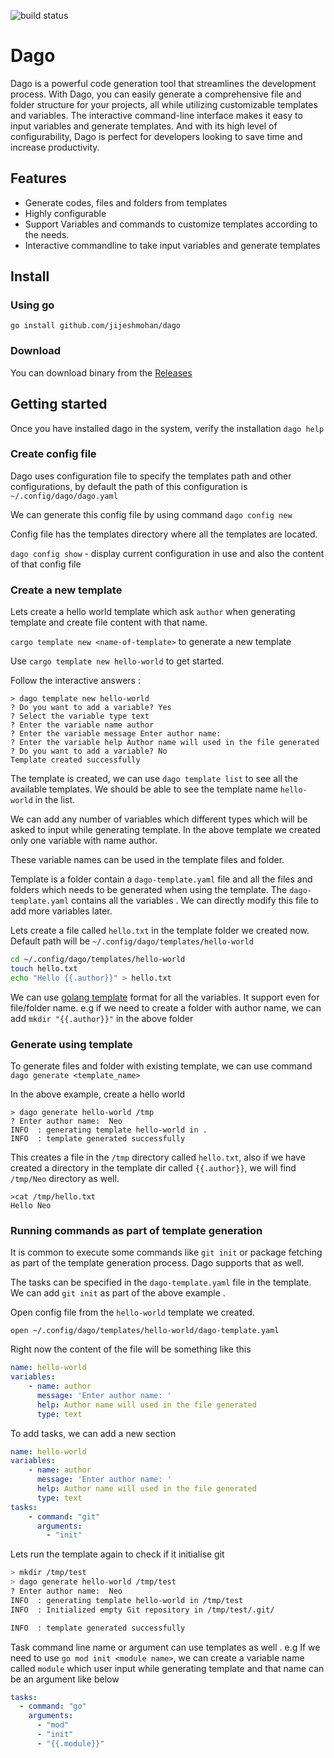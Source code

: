 ![build status](https://github.com/jijeshmohan/dago/actions/workflows/build.yml/badge.svg) 
# Dago

Dago is a powerful code generation tool that streamlines the development process. With Dago, you can easily generate a comprehensive file and folder structure for your projects, all while utilizing customizable templates and variables. The interactive command-line interface makes it easy to input variables and generate templates. And with its high level of configurability, Dago is perfect for developers looking to save time and increase productivity.

## Features 

- Generate codes, files and folders from templates
- Highly configurable 
- Support Variables and commands to customize templates according to the needs.
- Interactive commandline to take input variables and generate templates

## Install

### Using go 

`go install github.com/jijeshmohan/dago`

### Download 

You can download binary from the [Releases](https://github.com/jijeshmohan/dago/releases)

## Getting started

Once you have installed dago in the system, verify the installation `dago help `

### Create config file 

Dago uses configuration file to specify the templates path and other configurations, by default the path of this configuration is `~/.config/dago/dago.yaml`

We can generate this config file by using command `dago config new`

Config file has the templates directory where all the templates are located.

`dago config show` - display  current configuration in use and also the content of that config file

### Create a new template 

Lets create a hello world template which ask `author` when generating template and create file content with that name. 

`cargo template new <name-of-template>` to generate a new template 

Use `cargo template new hello-world` to get started. 

Follow the interactive answers :
```
> dago template new hello-world
? Do you want to add a variable? Yes
? Select the variable type text
? Enter the variable name author
? Enter the variable message Enter author name: 
? Enter the variable help Author name will used in the file generated
? Do you want to add a variable? No
Template created successfully
```


The template is created, we can use `dago template list` to see all the available templates. We should be able to see the template name `hello-world` in the list.

We can add any number of variables which different types which will be asked to input while generating template. In the above template we created only one variable with name author. 

These variable names can be used in the template files and folder.  

Template is a folder contain a `dago-template.yaml` file and all the files and folders which needs to be generated when using the template. The `dago-template.yaml` contains all the variables . We can directly modify this file to add more variables later. 

Lets create a file called `hello.txt` in the template folder we created now.  Default path will be `~/.config/dago/templates/hello-world`

```sh
cd ~/.config/dago/templates/hello-world
touch hello.txt
echo "Hello {{.author}}" > hello.txt 
```

We can use [golang template](https://pkg.go.dev/text/template) format for all the variables. It support even for file/folder name. e.g if we need to create a folder with author name, we can add `mkdir "{{.author}}"` in the above folder 

### Generate using template

To generate files and folder with existing template, we can use command `dago generate <template_name>`

In the above example, create a hello world 

```shell 
> dago generate hello-world /tmp
? Enter author name:  Neo
INFO  : generating template hello-world in .
INFO  : template generated successfully
```

This creates a file in the `/tmp` directory called `hello.txt`, also if we have created a directory in the template dir called `{{.author}}`, we will find `/tmp/Neo` directory as well.

```
>cat /tmp/hello.txt
Hello Neo
```


### Running commands as part of template generation

It is common to execute some commands like `git init` or package fetching as part of the template generation process. Dago supports that as well. 

The tasks can be specified in the `dago-template.yaml` file in the template. We can add `git init` as part of the above example . 

Open config file from the `hello-world` template we created.

`open ~/.config/dago/templates/hello-world/dago-template.yaml` 

Right now the content of the file will be something like this 

```yaml
name: hello-world
variables:
    - name: author
      message: 'Enter author name: '
      help: Author name will used in the file generated
      type: text
```

To add tasks, we can add a new section 

```yaml
name: hello-world
variables:
    - name: author
      message: 'Enter author name: '
      help: Author name will used in the file generated
      type: text
tasks:
    - command: "git"
      arguments:
        - "init"
```

Lets run the template again to check if it initialise git 

```sh 
> mkdir /tmp/test
> dago generate hello-world /tmp/test
? Enter author name:  Neo
INFO  : generating template hello-world in /tmp/test
INFO  : Initialized empty Git repository in /tmp/test/.git/

INFO  : template generated successfully
```

Task command line name or argument can use templates as well . e.g If we need to use `go mod init <module name>`, we can create a variable name called `module` which user input while generating template and that name can be an argument like below 

```yaml
tasks:
  - command: "go"
    arguments: 
      - "mod"
      - "init"
      - "{{.module}}"
```
